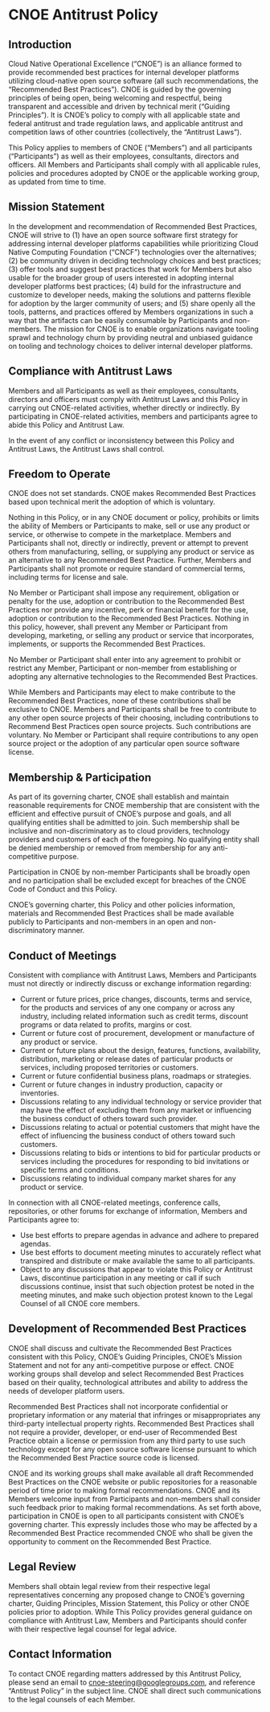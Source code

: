 # CNOE Antitrust Policy 

## Introduction
Cloud Native Operational Excellence (“CNOE”) is an alliance formed to provide recommended best practices for internal developer platforms utilizing cloud-native open source software (all such recommendations, the “Recommended Best Practices”).  CNOE is guided by the governing principles of being open, being welcoming and respectful, being transparent and accessible and driven by technical merit (“Guiding Principles”). It is CNOE’s policy to comply with all applicable state and federal antitrust and trade regulation laws, and applicable antitrust and competition laws of other countries (collectively, the “Antitrust Laws”).  

This Policy applies to members of CNOE (“Members”) and all participants (“Participants”) as well as their employees, consultants, directors and officers.  All Members and Participants shall comply with all applicable rules, policies and procedures adopted by CNOE or the applicable working group, as updated from time to time.

## Mission Statement
In the development and recommendation of Recommended Best Practices, CNOE will strive to (1) have an open source software first strategy for addressing internal developer platforms capabilities while prioritizing Cloud Native Computing Foundation (“CNCF”) technologies over the alternatives; (2) be community driven in deciding technology choices and best practices; (3) offer tools and suggest best practices that work for Members but also usable for the broader group of users interested in adopting internal developer platforms best practices; (4) build for the infrastructure and customize to developer needs, making the solutions and patterns flexible for adoption by the larger community of users; and (5) share openly all the tools, patterns, and practices offered by Members organizations in such a way that the artifacts can be easily consumable by Participants and non-members.  The mission for CNOE is to enable organizations navigate tooling sprawl and technology churn by providing neutral and unbiased guidance on tooling and technology choices to deliver internal developer platforms. 

## Compliance with Antitrust Laws
Members and all Participants as well as their employees, consultants, directors and officers must comply with Antitrust Laws and this Policy in carrying out CNOE-related activities, whether directly or indirectly. By participating in CNOE-related activities, members and participants agree to abide this Policy and Antitrust Law. 

In the event of any conflict or inconsistency between this Policy and Antitrust Laws, the Antitrust Laws shall control.

## Freedom to Operate
CNOE does not set standards. CNOE makes Recommended Best Practices based upon technical merit the adoption of which is voluntary. 

Nothing in this Policy, or in any CNOE document or policy, prohibits or limits the ability of Members or Participants to make, sell or use any product or service, or otherwise to compete in the marketplace. 
Members and Participants shall not, directly or indirectly, prevent or attempt to prevent others from manufacturing, selling, or supplying any product or service as an alternative to any Recommended Best Practice. Further, Members and Participants shall not promote or require standard of commercial terms, including terms for license and sale.

No Member or Participant shall impose any requirement, obligation or penalty for the use, adoption or contribution to the Recommended Best Practices nor provide any incentive, perk or financial benefit for the use, adoption or contribution to the Recommended Best Practices. Nothing in this policy, however, shall prevent any Member or Participant from developing, marketing, or selling any product or service that incorporates, implements, or supports the Recommended Best Practices.

No Member or Participant shall enter into any agreement to prohibit or restrict any Member, Participant or non-member from establishing or adopting any alternative technologies to the Recommended Best Practices.

While Members and Participants may elect to make contribute to the Recommended Best Practices, none of these contributions shall be exclusive to CNOE. Members and Participants shall be free to contribute to any other open source projects of their choosing, including contributions to Recommend Best Practices open source projects. Such contributions are voluntary. No Member or Participant shall require contributions to any open source project or the adoption of any particular open source software license. 

## Membership & Participation
As part of its governing charter, CNOE shall establish and maintain reasonable requirements for CNOE membership that are consistent with the efficient and effective pursuit of CNOE’s purpose and goals, and all qualifying entities shall be admitted to join. Such membership shall be inclusive and non-discriminatory as to cloud providers, technology providers and customers of each of the foregoing. No qualifying entity shall be denied membership or removed from membership for any anti-competitive purpose. 

Participation in CNOE by non-member Participants shall be broadly open and no participation shall be excluded except for breaches of the CNOE Code of Conduct and this Policy. 

CNOE’s governing charter, this Policy and other policies information, materials and Recommended Best Practices shall be made available publicly to Participants and non-members in an open and non-discriminatory manner.

## Conduct of Meetings
Consistent with compliance with Antitrust Laws, Members and Participants must not directly or indirectly discuss or exchange information regarding:
* Current or future prices, price changes, discounts, terms and service, for the products and services of any one company or across any industry, including related information such as credit terms, discount programs or data related to profits, margins or cost.
* Current or future cost of procurement, development or manufacture of any product or service. 
* Current or future plans about the design, features, functions, availability, distribution, marketing or release dates of particular products or services, including proposed territories or customers.
* Current or future confidential business plans, roadmaps or strategies. 
* Current or future changes in industry production, capacity or inventories. 
* Discussions relating to any individual technology or service provider that may have the effect of excluding them from any market or influencing the business conduct of others toward such provider.
* Discussions relating to actual or potential customers that might have the effect of influencing the business conduct of others toward such customers.
* Discussions relating to bids or intentions to bid for particular products or services including the procedures for responding to bid invitations or specific terms and conditions.
* Discussions relating to individual company market shares for any product or service.

In connection with all CNOE-related meetings, conference calls, repositories, or other forums for exchange of information, Members and Participants agree to:

* Use best efforts to prepare agendas in advance and adhere to prepared agendas.
* Use best efforts to document meeting minutes to accurately reflect what transpired and distribute or make available the same to all participants.
* Object to any discussions that appear to violate this Policy or Antitrust Laws, discontinue participation in any meeting or call if such discussions continue, insist that such objection protest be noted in the meeting minutes, and make such objection protest known to the Legal Counsel of all CNOE core members.

## Development of Recommended Best Practices
CNOE shall discuss and cultivate the Recommended Best Practices consistent with this Policy, CNOE’s Guiding Principles, CNOE’s Mission Statement and not for any anti-competitive purpose or effect.  CNOE working groups shall develop and select Recommended Best Practices based on their quality, technological attributes and ability to address the needs of developer platform users. 

Recommended Best Practices shall not incorporate confidential or proprietary information or any material that infringes or misappropriates any third-party intellectual property rights. Recommended Best Practices shall not require a provider, developer, or end-user of Recommended Best Practice obtain a license or permission from any third party to use such technology except for any open source software license pursuant to which the Recommended Best Practice source code is licensed.

CNOE and its working groups shall make available all draft Recommended Best Practices on the CNOE website or public repositories for a reasonable period of time prior to making formal recommendations.  CNOE and its Members welcome input from Participants and non-members shall consider such feedback prior to making formal recommendations.  As set forth above, participation in CNOE is open to all participants consistent with CNOE’s governing charter. This expressly includes those who may be affected by a Recommended Best Practice recommended CNOE who shall be given the opportunity to comment on the Recommended Best Practice.  

## Legal Review
Members shall obtain legal review from their respective legal representatives concerning any proposed change to CNOE’s governing charter, Guiding Principles, Mission Statement, this Policy or other CNOE policies prior to adoption.  While This Policy provides general guidance on compliance with Antitrust Law, Members and Participants should confer with their respective legal counsel for legal advice.

## Contact Information
To contact CNOE regarding matters addressed by this Antitrust Policy, please send an email to cnoe-steering@googlegroups.com, and reference “Antitrust Policy” in the subject line. CNOE shall direct such communications to the legal counsels of each Member. 
